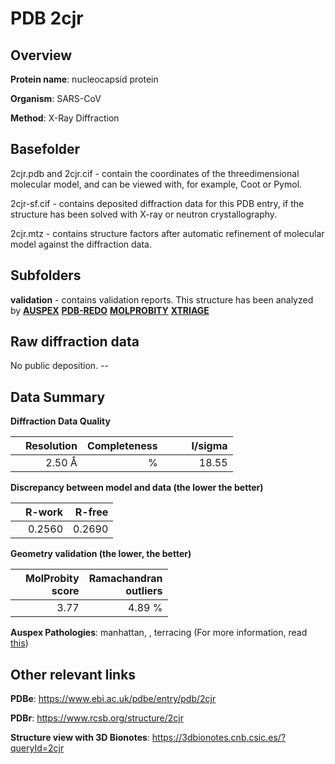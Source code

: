 # PDB 2cjr

## Overview

**Protein name**: nucleocapsid protein

**Organism**: SARS-CoV

**Method**: X-Ray Diffraction

## Basefolder

2cjr.pdb and 2cjr.cif - contain the coordinates of the threedimensional molecular model, and can be viewed with, for example, Coot or Pymol.

2cjr-sf.cif - contains deposited diffraction data for this PDB entry, if the structure has been solved with X-ray or neutron crystallography.

2cjr.mtz - contains structure factors after automatic refinement of molecular model against the diffraction data.

## Subfolders





**validation** - contains validation reports. This structure has been analyzed by [**AUSPEX**](https://github.com/thorn-lab/coronavirus_structural_task_force/tree/master/pdb/nucleocapsid_protein/SARS-CoV/2cjr/validation/auspex) [**PDB-REDO**](https://github.com/thorn-lab/coronavirus_structural_task_force/tree/master/pdb/nucleocapsid_protein/SARS-CoV/2cjr/validation/pdb-redo) [**MOLPROBITY**](https://github.com/thorn-lab/coronavirus_structural_task_force/tree/master/pdb/nucleocapsid_protein/SARS-CoV/2cjr/validation/molprobity) [**XTRIAGE**](https://github.com/thorn-lab/coronavirus_structural_task_force/blob/master/pdb/nucleocapsid_protein/SARS-CoV/2cjr/validation/Xtriage_output.log) 

## Raw diffraction data

No public deposition. --<br> 

## Data Summary
**Diffraction Data Quality**

|   | Resolution | Completeness| I/sigma |
|---|-------------:|----------------:|--------------:|
|   |2.50 Å|      %|<img width=50/>18.55|

**Discrepancy between model and data (the lower the better)**

|   | **R-work**| **R-free**   
|---|-------------:|----------------:|           
||  0.2560|  0.2690|

**Geometry validation (the lower, the better)**

|   |**MolProbity<br>score**| **Ramachandran<br>outliers** 
|---|-------------:|----------------:|
||  3.77|  4.89 %|

**Auspex Pathologies**: manhattan, , terracing (For more information, read [this](https://github.com/thorn-lab/coronavirus_structural_task_force/blob/master/pdb/nucleocapsid_protein/SARS-CoV/2cjr/validation/auspex/2cjr_auspex_comments.txt))

 



## Other relevant links 
**PDBe**:  https://www.ebi.ac.uk/pdbe/entry/pdb/2cjr
 
**PDBr**: https://www.rcsb.org/structure/2cjr 

**Structure view with 3D Bionotes**: https://3dbionotes.cnb.csic.es/?queryId=2cjr

